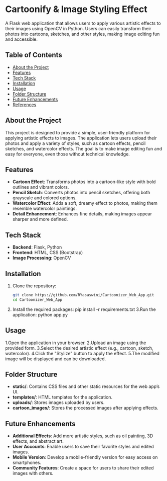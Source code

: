 # Cartoonify & Image Styling Effect

A Flask web application that allows users to apply various artistic effects to their images using OpenCV in Python. Users can easily transform their photos into cartoons, sketches, and other styles, making image editing fun and accessible.

## Table of Contents
- [About the Project](#about-the-project)
- [Features](#features)
- [Tech Stack](#tech-stack)
- [Installation](#installation)
- [Usage](#usage)
- [Folder Structure](#folder-structure)
- [Future Enhancements](#future-enhancements)
- [References](#references)

## About the Project
This project is designed to provide a simple, user-friendly platform for applying artistic effects to images. The application lets users upload their photos and apply a variety of styles, such as cartoon effects, pencil sketches, and watercolor effects. The goal is to make image editing fun and easy for everyone, even those without technical knowledge.

## Features
- **Cartoon Effect**: Transforms photos into a cartoon-like style with bold outlines and vibrant colors.
- **Pencil Sketch**: Converts photos into pencil sketches, offering both grayscale and colored options.
- **Watercolor Effect**: Adds a soft, dreamy effect to photos, making them resemble watercolor paintings.
- **Detail Enhancement**: Enhances fine details, making images appear sharper and more defined.

## Tech Stack
- **Backend**: Flask, Python
- **Frontend**: HTML, CSS (Bootstrap)
- **Image Processing**: OpenCV

## Installation
1. Clone the repository:
   ```bash
   git clone https://github.com/RYasaswini/Cartoonizer_Web_App.git
   cd Cartoonizer_Web_App
2. Install the required packages:
   pip install -r requirements.txt
3.Run the application:
  python app.py

## Usage
1.Open the application in your browser.
2.Upload an image using the provided form.
3.Select the desired artistic effect (e.g., cartoon, sketch, watercolor).
4.Click the "Stylize" button to apply the effect.
5.The modified image will be displayed and can be downloaded.

## Folder Structure
- **static/**: Contains CSS files and other static resources for the web app’s UI.
- **templates/**: HTML templates for the application.
- **uploads/**: Stores images uploaded by users.
- **cartoon_images/**: Stores the processed images after applying effects.

## Future Enhancements
- **Additional Effects**: Add more artistic styles, such as oil painting, 3D effects, and abstract art.
- **User Accounts**: Enable users to save their favorite styles and edited images.
- **Mobile Version**: Develop a mobile-friendly version for easy access on smartphones.
- **Community Features**: Create a space for users to share their edited images with others.
